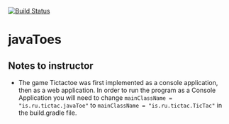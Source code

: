 [![Build Status](https://travis-ci.org/Skakkir/javaToes.svg?branch=master)](https://travis-ci.org/Skakkir/javaToes)
# javaToes

## Notes to instructor 

* The game Tictactoe was first implemented as a console application, then as a web application. In order to run the program as a Console Application you will need to change ```mainClassName = "is.ru.tictac.javaToe"``` to ```mainClassName = "is.ru.tictac.TicTac"``` in the build.gradle file. 
